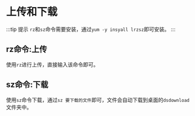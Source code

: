 # 上传和下载
:::tip 提示
`rz`和`sz`命令需要安装，通过`yum -y insyall lrzsz`即可安装。
:::
## rz命令:上传
使用`rz`进行上传，直接输入该命令即可。
## sz命令:下载
使用`sz`命令下载，通过`sz 要下载的文件`即可，文件会自动下载到桌面的`dsdownload`文件夹中。